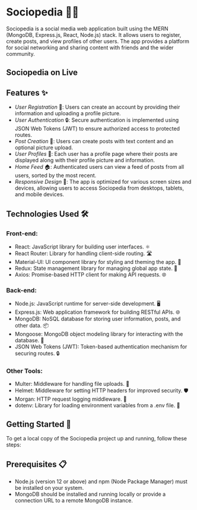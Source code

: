 # Sociopedia 👥🌐
Sociopedia is a social media web application built using the MERN (MongoDB, Express.js, React, Node.js) stack. It allows users to register, create posts, and view profiles of other users. The app provides a platform for social networking and sharing content with friends and the wider community.

## Sociopedia on Live

## Features ✨
- *User Registration* 📝: Users can create an account by providing their information and uploading a profile picture.
- *User Authentication* 🔒: Secure authentication is implemented using JSON Web Tokens (JWT) to ensure authorized access to protected routes.
- *Post Creation* 📝: Users can create posts with text content and an optional picture upload.
- *User Profiles* 👤: Each user has a profile page where their posts are displayed along with their profile picture and information.
- *Home Feed* 🏠: Authenticated users can view a feed of posts from all users, sorted by the most recent.
- *Responsive Design* 📱: The app is optimized for various screen sizes and devices, allowing users to access Sociopedia from desktops, tablets, and mobile devices.

## Technologies Used 🛠️
### Front-end:
- React: JavaScript library for building user interfaces. ⚛️
- React Router: Library for handling client-side routing. 🛣️
- Material-UI: UI component library for styling and theming the app. 🎨
- Redux: State management library for managing global app state. 🔄
- Axios: Promise-based HTTP client for making API requests. 🌐
### Back-end:
- Node.js: JavaScript runtime for server-side development. 🖥️
- Express.js: Web application framework for building RESTful APIs. 🌐
- MongoDB: NoSQL database for storing user information, posts, and other data. 📦
- Mongoose: MongoDB object modeling library for interacting with the database. 🍃
- JSON Web Tokens (JWT): Token-based authentication mechanism for securing routes. 🔒
### Other Tools:
- Multer: Middleware for handling file uploads. 📎
- Helmet: Middleware for setting HTTP headers for improved security. 🛡️
- Morgan: HTTP request logging middleware. 📝
- dotenv: Library for loading environment variables from a .env file. 🔑

## Getting Started 🚀
To get a local copy of the Sociopedia project up and running, follow these steps:

## Prerequisites 📋
- Node.js (version 12 or above) and npm (Node Package Manager) must be installed on your system.
- MongoDB should be installed and running locally or provide a connection URL to a remote MongoDB instance.
